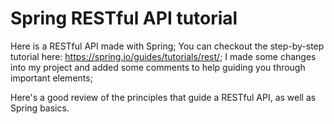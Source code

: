 # Spring RESTful API tutorial


Here is a RESTful API made with Spring;
You can checkout the step-by-step tutorial here: https://spring.io/guides/tutorials/rest/;
I made some changes into my project and added some comments to help guiding you through important elements;


Here's a good review of the principles that guide a RESTful API, as well as Spring basics.
